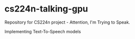 # cs224n-talking-gpu
Repository for CS224n project - Attention, I'm Trying to Speak. 

Implementing Text-To-Speech models 

